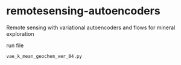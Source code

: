 # remotesensing-autoencoders
Remote sensing with variational autoencoders and flows for mineral exploration

run file

    vae_k_mean_geochem_ver_04.py
